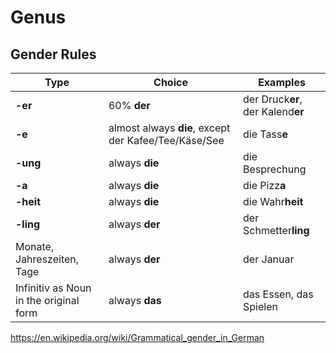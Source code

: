 # Genus

## Gender Rules


| Type                                   | Choice                                               | Examples                          |
| -------------------------------------- | ---------------------------------------------------- | --------------------------------- |
| **-er**                                | 60% **der**                                          | der Druck**er**, der Kalend**er** |
| **-e**                                 | almost always **die**, except der Kafee/Tee/Käse/See | die Tass**e**                     |
| **-ung**                               | always **die**                                       | die Besprechung                   |
| **-a**                                 | always **die**                                       | die Pizz**a**                     |
| **-heit**                              | always **die**                                       | die Wahr**heit**                  |
| **-ling**                              | always **der**                                       | der Schmetter**ling**             |
| Monate, Jahreszeiten, Tage             | always **der**                                       | der Januar                        |
| Infinitiv as Noun in the original form | always **das**                                       | das Essen, das Spielen            |

https://en.wikipedia.org/wiki/Grammatical_gender_in_German

